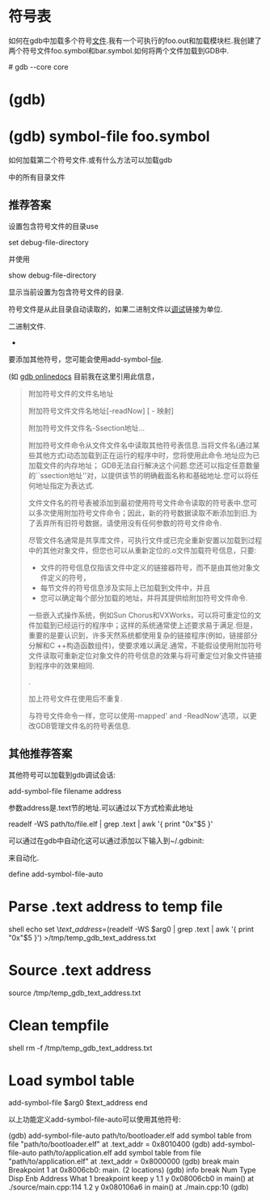 # 符号表

如何在gdb中加载多个符号[文件](https://www.itbaoku.cn/tag/file "文件").我有一个可执行的foo.out和加载模块栏.我创建了两个符号文件foo.symbol和bar.symbol.如何将两个文件加载到GDB中.

\# gdb --core core
# (gdb) 
# (gdb) symbol-file foo.symbol

如何加载第二个符号文件.或有什么方法可以加载gdb

中的所有目录文件

## 推荐答案

设置包含符号文件的目录use

set debug-file-directory <directory>

并使用

show debug-file-directory

显示当前设置为包含符号文件的目录.

符号文件是从此目录自动读取的，如果二进制文件以[调试](https://www.itbaoku.cn/tag/debugging "调试")链接为单位.

二进制文件.

-

要添加其他符号，您可能会使用add-symbol-[file](https://www.itbaoku.cn/tag/file "file").

(如 [gdb onlinedocs](https://sourceware.org/gdb/gdb/onlinedocs/gdb/) 目前我在这里引用此信息，

> 附加符号文件的文件名地址
> 
> 附加符号文件文件名地址\[-readNow\] \[ - 映射\]
> 
> 附加符号文件文件名-Ssection地址...
> 
> 附加符号文件命令从文件文件名中读取其他符号表信息.当将文件名(通过某些其他方式)动态加载到正在运行的程序中时，您将使用此命令.地址应为已加载文件的内存地址； GDB无法自行解决这个问题.您还可以指定任意数量的\`\`ssection地址''对，以提供该节的明确截面名称和基础地址.您可以将任何地址指定为表达式.
> 
> 文件文件名的符号表被添加到最初使用符号文件命令读取的符号表中.您可以多次使用附加符号文件命令；因此，新的符号数据读取不断添加到旧.为了丢弃所有旧符号数据，请使用没有任何参数的符号文件命令.
> 
> 尽管文件名通常是共享库文件，可执行文件或已完全重新安置以加载到过程中的其他对象文件，但您也可以从重新定位的.o文件加载符号信息，只要:
> 
> - 文件的符号信息仅指该文件中定义的链接器符号，而不是由其他对象文件定义的符号，
> - 每节文件的符号信息涉及实际上已加载到文件中，并且
> - 您可以确定每个部分加载的地址，并将其提供给附加符号文件命令.
> 
> 一些嵌入式操作系统，例如Sun Chorus和VXWorks，可以将可重定位的文件加载到已经运行的程序中；这样的系统通常使上述要求易于满足.但是，重要的是要认识到，许多天然系统都使用复杂的链接程序(例如，链接部分分解和C ++构造函数组件)，使要求难以满足.通常，不能假设使用附加符号文件读取可重新定位对象文件的符号信息的效果与将可重定位对象文件链接到程序中的效果相同.
> 
> .
> 
> 加上符号文件在使用后不重复.
> 
> 与符号文件命令一样，您可以使用-mapped' and -ReadNow'选项，以更改GDB管理文件名的符号表信息.

## 其他推荐答案

其他符号可以加载到gdb调试会话:

add-symbol-file filename address

参数address是.text节的地址.可以通过以下方式检索此地址

readelf -WS path/to/file.elf | grep .text | awk '{ print "0x"$5 }'

可以通过在gdb中自动化这可以通过添加以下输入到~/.gdbinit:

来自动化.

define add-symbol-file-auto
  # Parse .text address to temp file
  shell echo set \\$text\_address=$(readelf -WS $arg0 | grep .text | awk '{ print "0x"$5 }') >/tmp/temp\_gdb\_text\_address.txt

  # Source .text address
  source /tmp/temp\_gdb\_text\_address.txt

  #  Clean tempfile
  shell rm -f /tmp/temp\_gdb\_text\_address.txt

  # Load symbol table
  add-symbol-file $arg0 $text\_address
end

以上功能定义add-symbol-file-auto可以使用其他符号:

(gdb) add-symbol-file-auto path/to/bootloader.elf
add symbol table from file "path/to/bootloader.elf" at
    .text\_addr = 0x8010400
(gdb) add-symbol-file-auto path/to/application.elf
add symbol table from file "path/to/application.elf" at
    .text\_addr = 0x8000000
(gdb) break main
Breakpoint 1 at 0x8006cb0: main. (2 locations)
(gdb) info break
Num     Type           Disp Enb Address    What
1       breakpoint     keep y   <MULTIPLE> 
1.1                         y     0x08006cb0 in main() at ./source/main.cpp:114
1.2                         y     0x080106a6 in main() at ./main.cpp:10
(gdb)